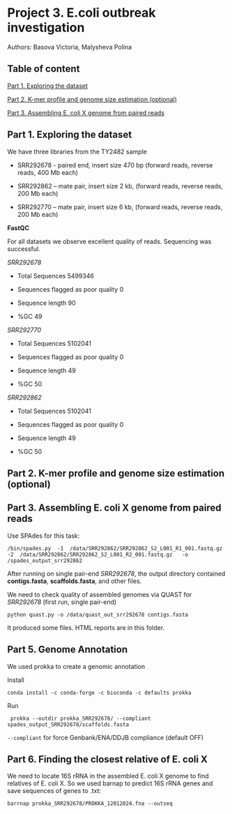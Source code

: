 # Project 3. E.coli outbreak investigation 

Authors: Basova Victoria, Malysheva Polina 

## Table of content

[Part 1. Exploring the dataset](#part-1-exploring-the-dataset)

[Part 2. K-mer profile and genome size estimation (optional)](#part-2-k-mer-profile-and-genome-size-estimation-optional)

[Part 3. Assembling E. coli X genome from paired reads](#part-3-assembling-e-coli-x-genome-from-paired-reads)

## Part 1. Exploring the dataset

We have three libraries from the TY2482 sample 

- SRR292678 - paired end, insert size 470 bp (forward reads, reverse reads, 400 Mb each)

- SRR292862 – mate pair, insert size 2 kb, (forward reads, reverse reads, 200 Mb each)

- SRR292770 – mate pair, insert size 6 kb, (forward reads, reverse reads, 200 Mb each)

**FastQC**

For all datasets we observe excellent quality of reads. Sequencing was successful. 

_SRR292678_

- Total Sequences	5499346

- Sequences flagged as poor quality	0

- Sequence length	90

- %GC	49

_SRR292770_

- Total Sequences	5102041

- Sequences flagged as poor quality	0

- Sequence length	49

- %GC	50

_SRR292862_

- Total Sequences	5102041

- Sequences flagged as poor quality	0

- Sequence length	49

- %GC	50

## Part 2. K-mer profile and genome size estimation (optional)

## Part 3. Assembling E. coli X genome from paired reads

Use SPAdes for this task:

```
/bin/spades.py	-1	/data/SRR292862/SRR292862_S2_L001_R1_001.fastq.gz	-2	/data/SRR292862/SRR292862_S2_L001_R2_001.fastq.gz	-o	/spades_output_srr292862	
```
After running on single pair-end _SRR292678_, the output directory contained **contigs.fasta**, **scaffolds.fasta**, and other files. 

We need to check quality of assembled genomes via QUAST for _SRR292678_ (first run, single pair-end)

```
python quast.py -o /data/quast_out_srr292678 contigs.fasta
```
It produced some files. HTML reports are in this folder. 

## Part 5. Genome Annotation

We used prokka to create a genomic annotation

Install

```
conda install -c conda-forge -c bioconda -c defaults prokka
```

Run

```
 prokka --outdir prokka_SRR292678/ --compliant spades_output_SRR292678/scaffolds.fasta
```

`--compliant` for force Genbank/ENA/DDJB compliance (default OFF)

## Part 6. Finding the closest relative of E. coli X

We need to locate 16S rRNA in the assembled E. coli X genome to find relatives of E. coli X. So we used barnap to predict 16S rRNA genes and save sequences of genes to .txt:  

```
barrnap prokka_SRR292678/PROKKA_12012024.fna --outseq
```


